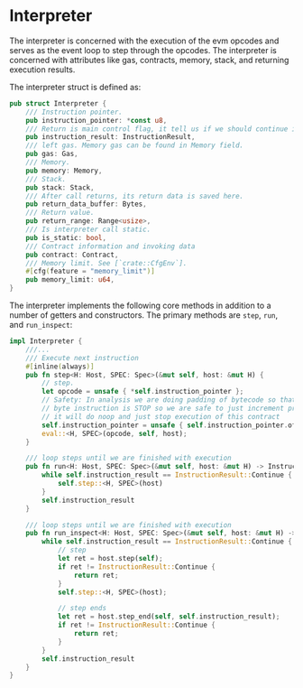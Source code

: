 # Interpreter

The interpreter is concerned with the execution of the evm opcodes and serves as the event loop to step through the opcodes. The interpreter is concerned with attributes like gas, contracts, memory, stack, and returning execution results.

The interpreter struct is defined as:

```rust
pub struct Interpreter {
    /// Instruction pointer.
    pub instruction_pointer: *const u8,
    /// Return is main control flag, it tell us if we should continue interpreter or break from it
    pub instruction_result: InstructionResult,
    /// left gas. Memory gas can be found in Memory field.
    pub gas: Gas,
    /// Memory.
    pub memory: Memory,
    /// Stack.
    pub stack: Stack,
    /// After call returns, its return data is saved here.
    pub return_data_buffer: Bytes,
    /// Return value.
    pub return_range: Range<usize>,
    /// Is interpreter call static.
    pub is_static: bool,
    /// Contract information and invoking data
    pub contract: Contract,
    /// Memory limit. See [`crate::CfgEnv`].
    #[cfg(feature = "memory_limit")]
    pub memory_limit: u64,
}
```

The interpreter implements the following core methods in addition to a number of getters and constructors. The primary methods are `step`, `run`, and `run_inspect`:

```rust
impl Interpreter {
    ///...
    /// Execute next instruction
    #[inline(always)]
    pub fn step<H: Host, SPEC: Spec>(&mut self, host: &mut H) {
        // step.
        let opcode = unsafe { *self.instruction_pointer };
        // Safety: In analysis we are doing padding of bytecode so that we are sure that last
        // byte instruction is STOP so we are safe to just increment program_counter bcs on last instruction
        // it will do noop and just stop execution of this contract
        self.instruction_pointer = unsafe { self.instruction_pointer.offset(1) };
        eval::<H, SPEC>(opcode, self, host);
    }

    /// loop steps until we are finished with execution
    pub fn run<H: Host, SPEC: Spec>(&mut self, host: &mut H) -> InstructionResult {
        while self.instruction_result == InstructionResult::Continue {
            self.step::<H, SPEC>(host)
        }
        self.instruction_result
    }

    /// loop steps until we are finished with execution
    pub fn run_inspect<H: Host, SPEC: Spec>(&mut self, host: &mut H) -> InstructionResult {
        while self.instruction_result == InstructionResult::Continue {
            // step
            let ret = host.step(self);
            if ret != InstructionResult::Continue {
                return ret;
            }
            self.step::<H, SPEC>(host);

            // step ends
            let ret = host.step_end(self, self.instruction_result);
            if ret != InstructionResult::Continue {
                return ret;
            }
        }
        self.instruction_result
    }
}
```
